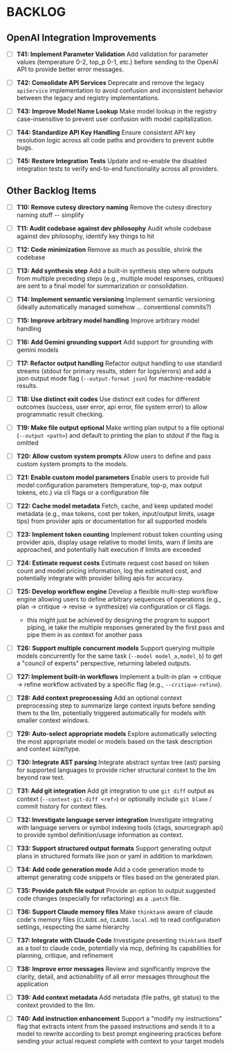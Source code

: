 # BACKLOG

## OpenAI Integration Improvements

- [ ] **T41: Implement Parameter Validation**
  Add validation for parameter values (temperature 0-2, top_p 0-1, etc.) before sending to the OpenAI API to provide better error messages.

- [ ] **T42: Consolidate API Services**
  Deprecate and remove the legacy `apiService` implementation to avoid confusion and inconsistent behavior between the legacy and registry implementations.

- [ ] **T43: Improve Model Name Lookup**
  Make model lookup in the registry case-insensitive to prevent user confusion with model capitalization.

- [ ] **T44: Standardize API Key Handling**
  Ensure consistent API key resolution logic across all code paths and providers to prevent subtle bugs.

- [ ] **T45: Restore Integration Tests**
  Update and re-enable the disabled integration tests to verify end-to-end functionality across all providers.

## Other Backlog Items

- [ ] **T10: Remove cutesy directory naming**
  Remove the cutesy directory naming stuff -- simplify

- [ ] **T11: Audit codebase against dev philosophy**
  Audit whole codebase against dev philosophy, identify key things to hit

- [ ] **T12: Code minimization**
  Remove as much as possible, shrink the codebase

- [ ] **T13: Add synthesis step**
  Add a built-in synthesis step where outputs from multiple preceding steps (e.g., multiple model responses, critiques) are sent to a final model for summarization or consolidation.

- [ ] **T14: Implement semantic versioning**
  Implement semantic versioning (ideally automatically managed somehow ... conventional commits?)

- [ ] **T15: Improve arbitrary model handling**
  Improve arbitrary model handling

- [ ] **T16: Add Gemini grounding support**
  Add support for grounding with gemini models

- [ ] **T17: Refactor output handling**
  Refactor output handling to use standard streams (stdout for primary results, stderr for logs/errors) and add a json output mode flag (`--output-format json`) for machine-readable results.

- [ ] **T18: Use distinct exit codes**
  Use distinct exit codes for different outcomes (success, user error, api error, file system error) to allow programmatic result checking.

- [ ] **T19: Make file output optional**
  Make writing plan output to a file optional (`--output <path>`) and default to printing the plan to stdout if the flag is omitted

- [ ] **T20: Allow custom system prompts**
  Allow users to define and pass custom system prompts to the models.

- [ ] **T21: Enable custom model parameters**
  Enable users to provide full model configuration parameters (temperature, top-p, max output tokens, etc.) via cli flags or a configuration file

- [ ] **T22: Cache model metadata**
  Fetch, cache, and keep updated model metadata (e.g., max tokens, cost per token, input/output limits, usage tips) from provider apis or documentation for all supported models

- [ ] **T23: Implement token counting**
  Implement robust token counting using provider apis, display usage relative to model limits, warn if limits are approached, and potentially halt execution if limits are exceeded

- [ ] **T24: Estimate request costs**
  Estimate request cost based on token count and model pricing information, log the estimated cost, and potentially integrate with provider billing apis for accuracy.

- [ ] **T25: Develop workflow engine**
  Develop a flexible multi-step workflow engine allowing users to define arbitrary sequences of operations (e.g., plan -> critique -> revise -> synthesize) via configuration or cli flags.
  * this might just be achieved by designing the program to support piping, ie take the multiple responses generated by the first pass and pipe them in as context for another pass

- [ ] **T26: Support multiple concurrent models**
  Support querying multiple models concurrently for the same task (`--model model_a,model_b`) to get a "council of experts" perspective, returning labeled outputs.

- [ ] **T27: Implement built-in workflows**
  Implement a built-in plan -> critique -> refine workflow activated by a specific flag (e.g., `--critique-refine`).

- [ ] **T28: Add context preprocessing**
  Add an optional context preprocessing step to summarize large context inputs before sending them to the llm, potentially triggered automatically for models with smaller context windows.

- [ ] **T29: Auto-select appropriate models**
  Explore automatically selecting the most appropriate model or models based on the task description and context size/type.

- [ ] **T30: Integrate AST parsing**
  Integrate abstract syntax tree (ast) parsing for supported languages to provide richer structural context to the llm beyond raw text.

- [ ] **T31: Add git integration**
  Add git integration to use `git diff` output as context (`--context-git-diff <ref>`) or optionally include `git blame` / commit history for context files.

- [ ] **T32: Investigate language server integration**
  Investigate integrating with language servers or symbol indexing tools (ctags, sourcegraph api) to provide symbol definition/usage information as context.

- [ ] **T33: Support structured output formats**
  Support generating output plans in structured formats like json or yaml in addition to markdown.

- [ ] **T34: Add code generation mode**
  Add a code generation mode to attempt generating code snippets or files based on the generated plan.

- [ ] **T35: Provide patch file output**
  Provide an option to output suggested code changes (especially for refactoring) as a `.patch` file.

- [ ] **T36: Support Claude memory files**
  Make `thinktank` aware of claude code's memory files (`CLAUDE.md`, `CLAUDE.local.md`) to read configuration settings, respecting the same hierarchy

- [ ] **T37: Integrate with Claude Code**
  Investigate presenting `thinktank` itself as a tool to claude code, potentially via mcp, defining its capabilities for planning, critique, and refinement

- [ ] **T38: Improve error messages**
  Review and significantly improve the clarity, detail, and actionability of all error messages throughout the application

- [ ] **T39: Add context metadata**
  Add metadata (file paths, git status) to the context provided to the llm.

- [ ] **T40: Add instruction enhancement**
  Support a "modify my instructions" flag that extracts intent from the passed instructions and sends it to a model to rewrite according to best prompt engineering practices before sending your actual request complete with context to your target models
